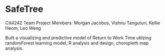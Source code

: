 # SafeTree
CX4242 Team Project
Members: Morgan Jacobus, Vishnu Tanguturi, Kellie Heom, Leo Weng

Built a visualizing and predictive model of Return to Work Time utilzing randomForest learning model, R analysis and design, choropleth map analysis.


